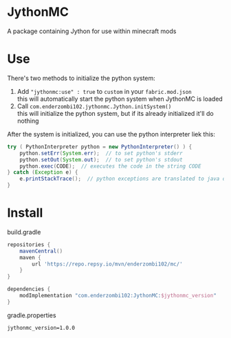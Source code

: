 # JythonMC
A package containing Jython for use within minecraft mods

# Use
There's two methods to initialize the python system:

 1) Add `"jythonmc:use" : true` to `custom` in your `fabric.mod.json`<br>
      this will automatically start the python system when JythonMC is loaded
 3) Call `com.enderzombi102.jythonmc.Jython.initSystem()`<br>
      this will initialize the python system, but if its already initialized it'll do nothing

After the system is initialized, you can use the python interpreter liek this:
```java
try ( PythonInterpreter python = new PythonInterpreter() ) {
	python.setErr(System.err);  // to set python's stderr
	python.setOut(System.out);  // to set python's stdout
	python.exec(CODE);  // executes the code in the string CODE
} catch (Exception e) {
	e.printStackTrace();  // python exceptions are translated to java ones if nothing catch them
}
```

# Install
build.gradle
```gradle
repositories {
	mavenCentral()
	maven {
		url 'https://repo.repsy.io/mvn/enderzombi102/mc/'
	}
}

dependencies {
	modImplementation "com.enderzombi102:JythonMC:$jythonmc_version"
}
```
gradle.properties
```properties
jythonmc_version=1.0.0
```
